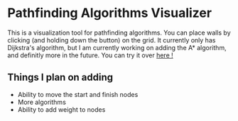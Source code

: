 # Pathfinding Algorithms Visualizer

This is a visualization tool for pathfinding algorithms. You can place walls by clicking (and holding down the button) on the grid. It currently only has Dijkstra's algorithm, but I am currently working on adding the A\* algorithm, and definitly more in the future. You can try it over [here !](https://pathfinding-visualizer.yoannagesilas.com/)

## Things I plan on adding

-   Ability to move the start and finish nodes
-   More algorithms
-   Ability to add weight to nodes
